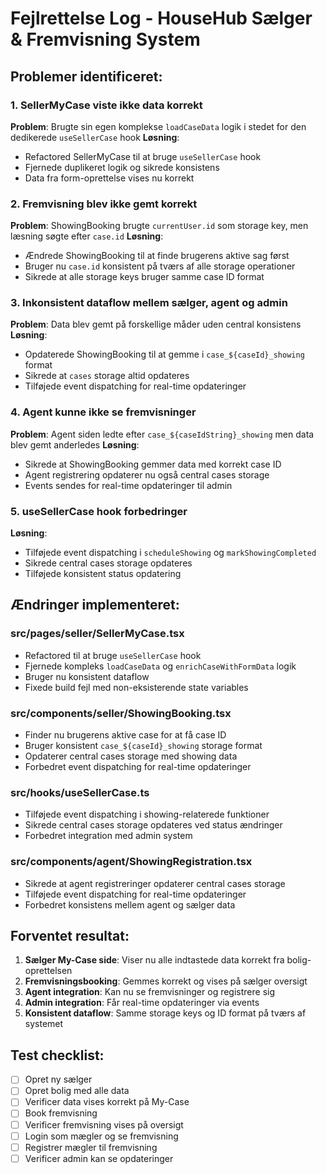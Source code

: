 # Fejlrettelse Log - HouseHub Sælger & Fremvisning System

## Problemer identificeret:

### 1. SellerMyCase viste ikke data korrekt
**Problem**: Brugte sin egen komplekse `loadCaseData` logik i stedet for den dedikerede `useSellerCase` hook
**Løsning**: 
- Refactored SellerMyCase til at bruge `useSellerCase` hook
- Fjernede duplikeret logik og sikrede konsistens
- Data fra form-oprettelse vises nu korrekt

### 2. Fremvisning blev ikke gemt korrekt
**Problem**: ShowingBooking brugte `currentUser.id` som storage key, men læsning søgte efter `case.id`
**Løsning**:
- Ændrede ShowingBooking til at finde brugerens aktive sag først
- Bruger nu `case.id` konsistent på tværs af alle storage operationer
- Sikrede at alle storage keys bruger samme case ID format

### 3. Inkonsistent dataflow mellem sælger, agent og admin
**Problem**: Data blev gemt på forskellige måder uden central konsistens
**Løsning**:
- Opdaterede ShowingBooking til at gemme i `case_${caseId}_showing` format
- Sikrede at `cases` storage altid opdateres
- Tilføjede event dispatching for real-time opdateringer

### 4. Agent kunne ikke se fremvisninger
**Problem**: Agent siden ledte efter `case_${caseIdString}_showing` men data blev gemt anderledes
**Løsning**:
- Sikrede at ShowingBooking gemmer data med korrekt case ID
- Agent registrering opdaterer nu også central cases storage
- Events sendes for real-time opdateringer til admin

### 5. useSellerCase hook forbedringer
**Løsning**:
- Tilføjede event dispatching i `scheduleShowing` og `markShowingCompleted`
- Sikrede central cases storage opdateres
- Tilføjede konsistent status opdatering

## Ændringer implementeret:

### src/pages/seller/SellerMyCase.tsx
- Refactored til at bruge `useSellerCase` hook
- Fjernede kompleks `loadCaseData` og `enrichCaseWithFormData` logik
- Bruger nu konsistent dataflow
- Fixede build fejl med non-eksisterende state variables

### src/components/seller/ShowingBooking.tsx
- Finder nu brugerens aktive case for at få case ID
- Bruger konsistent `case_${caseId}_showing` storage format
- Opdaterer central cases storage med showing data
- Forbedret event dispatching for real-time opdateringer

### src/hooks/useSellerCase.ts
- Tilføjede event dispatching i showing-relaterede funktioner
- Sikrede central cases storage opdateres ved status ændringer
- Forbedret integration med admin system

### src/components/agent/ShowingRegistration.tsx
- Sikrede at agent registreringer opdaterer central cases storage
- Tilføjede event dispatching for real-time opdateringer
- Forbedret konsistens mellem agent og sælger data

## Forventet resultat:

1. **Sælger My-Case side**: Viser nu alle indtastede data korrekt fra bolig-oprettelsen
2. **Fremvisningsbooking**: Gemmes korrekt og vises på sælger oversigt
3. **Agent integration**: Kan nu se fremvisninger og registrere sig
4. **Admin integration**: Får real-time opdateringer via events
5. **Konsistent dataflow**: Samme storage keys og ID format på tværs af systemet

## Test checklist:
- [ ] Opret ny sælger 
- [ ] Opret bolig med alle data
- [ ] Verificer data vises korrekt på My-Case
- [ ] Book fremvisning
- [ ] Verificer fremvisning vises på oversigt
- [ ] Login som mægler og se fremvisning
- [ ] Registrer mægler til fremvisning
- [ ] Verificer admin kan se opdateringer